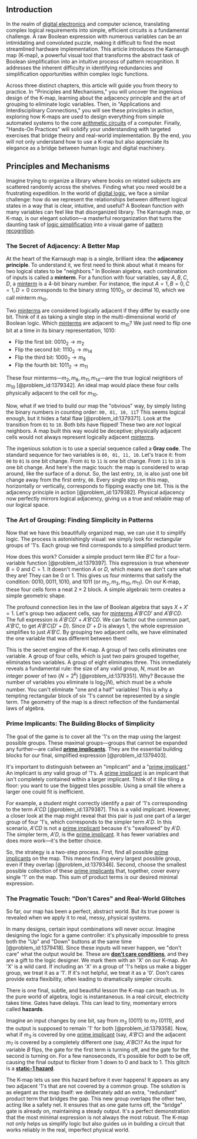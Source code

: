 ## Introduction
In the realm of [digital electronics](@article_id:268585) and computer science, translating complex logical requirements into simple, efficient circuits is a fundamental challenge. A raw Boolean expression with numerous variables can be an intimidating and convoluted puzzle, making it difficult to find the most streamlined hardware implementation. This article introduces the Karnaugh map (K-map), a powerful visual tool that transforms the abstract task of Boolean simplification into an intuitive process of pattern recognition. It addresses the inherent difficulty in identifying redundancies and simplification opportunities within complex logic functions.

Across three distinct chapters, this article will guide you from theory to practice. In "Principles and Mechanisms," you will uncover the ingenious design of the K-map, learning about the adjacency principle and the art of grouping to eliminate logic variables. Then, in "Applications and Interdisciplinary Connections," you will see these principles in action, exploring how K-maps are used to design everything from simple automated systems to the core [arithmetic circuits](@article_id:273870) of a computer. Finally, "Hands-On Practices" will solidify your understanding with targeted exercises that bridge theory and real-world implementation. By the end, you will not only understand how to use a K-map but also appreciate its elegance as a bridge between human logic and digital machinery.

## Principles and Mechanisms

Imagine trying to organize a library where books on related subjects are scattered randomly across the shelves. Finding what you need would be a frustrating expedition. In the world of [digital logic](@article_id:178249), we face a similar challenge: how do we represent the relationships between different logical states in a way that is clear, intuitive, and useful? A Boolean function with many variables can feel like that disorganized library. The Karnaugh map, or K-map, is our elegant solution—a masterful reorganization that turns the daunting task of [logic simplification](@article_id:178425) into a visual game of [pattern recognition](@article_id:139521).

### The Secret of Adjacency: A Better Map

At the heart of the Karnaugh map is a single, brilliant idea: the **adjacency principle**. To understand it, we first need to think about what it means for two logical states to be "neighbors." In Boolean algebra, each combination of inputs is called a **minterm**. For a function with four variables, say $A, B, C, D$, a [minterm](@article_id:162862) is a 4-bit binary number. For instance, the input $A=1, B=0, C=1, D=0$ corresponds to the binary string $1010_2$, or decimal 10, which we call minterm $m_{10}$.

Two [minterms](@article_id:177768) are considered logically adjacent if they differ by exactly one bit. Think of it as taking a single step in the multi-dimensional world of Boolean logic. Which [minterms](@article_id:177768) are adjacent to $m_{10}$? We just need to flip one bit at a time in its binary representation, $1010$:

- Flip the first bit: $0010_2 \rightarrow m_2$
- Flip the second bit: $1110_2 \rightarrow m_{14}$
- Flip the third bit: $1000_2 \rightarrow m_8$
- Flip the fourth bit: $1011_2 \rightarrow m_{11}$

These four minterms—$m_2, m_8, m_{11}, m_{14}$—are the true logical neighbors of $m_{10}$ [@problem_id:1379342]. An ideal map would place these four cells physically adjacent to the cell for $m_{10}$.

Now, what if we tried to build our map the "obvious" way, by simply listing the binary numbers in counting order: `00, 01, 10, 11`? This seems logical enough, but it hides a fatal flaw [@problem_id:1379371]. Look at the transition from `01` to `10`. Both bits have flipped! These two are *not* logical neighbors. A map built this way would be deceptive; physically adjacent cells would not always represent logically adjacent [minterms](@article_id:177768).

The ingenious solution is to use a special sequence called a **Gray code**. The standard sequence for two variables is `00, 01, 11, 10`. Let's trace it: from `00` to `01` is one bit change. From `01` to `11` is one bit change. From `11` to `10` is one bit change. And here's the magic touch: the map is considered to wrap around, like the surface of a donut. So, the last entry, `10`, is also just one bit change away from the first entry, `00`. Every single step on this map, horizontally or vertically, corresponds to flipping exactly one bit. This is the adjacency principle in action [@problem_id:1379382]. Physical adjacency now perfectly mirrors logical adjacency, giving us a true and reliable map of our logical space.

### The Art of Grouping: Finding Simplicity in Patterns

Now that we have this beautifully organized map, we can use it to simplify logic. The process is astonishingly visual: we simply look for rectangular groups of '1's. Each group we find corresponds to a simplified product term.

How does this work? Consider a simple product term like $B'C$ for a four-variable function [@problem_id:1379397]. This expression is true whenever $B=0$ and $C=1$. It doesn't mention $A$ or $D$, which means we don't care what they are! They can be 0 or 1. This gives us four minterms that satisfy the condition: $0010, 0011, 1010,$ and $1011$ (or $m_2, m_3, m_{10}, m_{11}$). On our K-map, these four cells form a neat $2 \times 2$ block. A simple algebraic term creates a simple geometric shape.

The profound connection lies in the law of Boolean algebra that says $X + X' = 1$. Let's group two adjacent cells, say for [minterms](@article_id:177768) $A'B'CD'$ and $A'B'CD$. The full expression is $A'B'CD' + A'B'CD$. We can factor out the common part, $A'B'C$, to get $A'B'C(D' + D)$. Since $D' + D$ is always 1, the whole expression simplifies to just $A'B'C$. By grouping two adjacent cells, we have eliminated the one variable that was different between them!

This is the secret engine of the K-map. A group of two cells eliminates one variable. A group of four cells, which is just two pairs grouped together, eliminates two variables. A group of eight eliminates three. This immediately reveals a fundamental rule: the size of any valid group, $N$, must be an integer power of two ($N = 2^k$) [@problem_id:1379351]. Why? Because the number of variables you eliminate is $\log_2(N)$, which must be a whole number. You can't eliminate "one and a half" variables! This is why a tempting rectangular block of six '1's cannot be represented by a single term. The geometry of the map is a direct reflection of the fundamental laws of algebra.

### Prime Implicants: The Building Blocks of Simplicity

The goal of the game is to cover all the '1's on the map using the largest possible groups. These maximal groups—groups that cannot be expanded any further—are called **[prime implicants](@article_id:268015)**. They are the essential building blocks for our final, simplified expression [@problem_id:1379403].

It's important to distinguish between an "implicant" and a "[prime implicant](@article_id:167639)." An implicant is *any* valid group of '1's. A [prime implicant](@article_id:167639) is an implicant that isn't completely contained within a larger implicant. Think of it like tiling a floor: you want to use the biggest tiles possible. Using a small tile where a larger one could fit is inefficient.

For example, a student might correctly identify a pair of '1's corresponding to the term $A'CD$ [@problem_id:1379387]. This is a valid implicant. However, a closer look at the map might reveal that this pair is just one part of a larger group of four '1's, which corresponds to the simpler term $A'D$. In this scenario, $A'CD$ is not a [prime implicant](@article_id:167639) because it's "swallowed" by $A'D$. The simpler term, $A'D$, is the [prime implicant](@article_id:167639). It has fewer variables and does more work—it's the better choice.

So, the strategy is a two-step process. First, find all possible [prime implicants](@article_id:268015) on the map. This means finding every largest possible group, even if they overlap [@problem_id:1379346]. Second, choose the smallest possible collection of these [prime implicants](@article_id:268015) that, together, cover every single '1' on the map. This sum of product terms is our desired minimal expression.

### The Pragmatic Touch: "Don't Cares" and Real-World Glitches

So far, our map has been a perfect, abstract world. But its true power is revealed when we apply it to real, messy, physical systems.

In many designs, certain input combinations will never occur. Imagine designing the logic for a game controller: it's physically impossible to press both the "Up" and "Down" buttons at the same time [@problem_id:1379418]. Since these inputs will never happen, we "don't care" what the output would be. These are **[don't care conditions](@article_id:270712)**, and they are a gift to the logic designer. We mark them with an 'X' on our K-map. An 'X' is a wild card. If including an 'X' in a group of '1's helps us make a bigger group, we treat it as a '1'. If it's not helpful, we treat it as a '0'. Don't cares provide extra flexibility, often leading to dramatically simpler circuits.

There is one final, subtle, and beautiful lesson the K-map can teach us. In the pure world of algebra, logic is instantaneous. In a real circuit, electricity takes time. Gates have delays. This can lead to tiny, momentary errors called **hazards**.

Imagine an input changes by one bit, say from $m_3$ (0011) to $m_7$ (0111), and the output is supposed to remain '1' for both [@problem_id:1379358]. Now, what if $m_3$ is covered by one [prime implicant](@article_id:167639) (say, $A'B'C$) and the adjacent $m_7$ is covered by a completely different one (say, $A'BC$)? As the input for variable $B$ flips, the gate for the first term is turning off, and the gate for the second is turning on. For a few nanoseconds, it's possible for *both* to be off, causing the final output to flicker from 1 down to 0 and back to 1. This glitch is a **[static-1 hazard](@article_id:260508)**.

The K-map lets us see this hazard before it ever happens! It appears as any two adjacent '1's that are not covered by a common group. The solution is as elegant as the map itself: we deliberately add an extra, "redundant" product term that bridges the gap. This new group overlaps the other two, acting like a safety net. It ensures that as one gate turns off, the "bridge" gate is already on, maintaining a steady output. It's a perfect demonstration that the most minimal expression is not always the most robust. The K-map not only helps us simplify logic but also guides us in building a circuit that works reliably in the real, imperfect physical world.